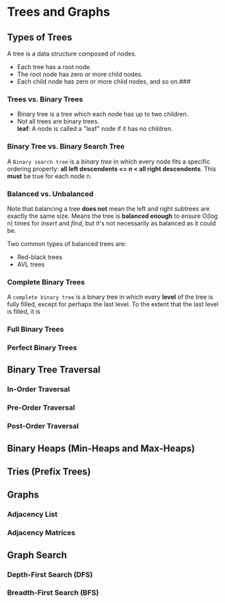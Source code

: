 # Trees and Graphs
## Types of Trees
A tree is a data structure composed of nodes.
* Each tree has a root node.
* The root node has zero or more child nodes.
* Each child node has zero or more child nodes, and so on.###

### Trees vs. Binary Trees
* Binary tree is a tree which each node has up to two children.
* Not all trees are binary trees.  
**leaf**: A node is called a "leaf" node if it has no children.

### Binary Tree vs. Binary Search Tree
A `Binary search tree` is a _binary tree_ in which every node fits a specific ordering property: **all left descendents <= n < all right descendents**. This **must** be true for each node n.

### Balanced vs. Unbalanced
Note that balancing a tree **does not** mean the left and right subtrees are exactly the same size. Means the tree is **balanced enough** to ensure O(log n) times for _insert_ and _find_, but it's not necessarily as balanced as it could be.

Two common types of balanced trees are:
* Red-black trees
* AVL trees

### Complete Binary Trees
A `complete binary tree` is a binary tree in which every **level** of the tree is fully filled, except for perhaps the last level. To the extent that the last level is filled, it is 

### Full Binary Trees

### Perfect Binary Trees


## Binary Tree Traversal

### In-Order Traversal

### Pre-Order Traversal

### Post-Order Traversal


## Binary Heaps (Min-Heaps and Max-Heaps)


## Tries (Prefix Trees)


## Graphs
### Adjacency List

### Adjacency Matrices


## Graph Search

### Depth-First Search (DFS)

### Breadth-First Search (BFS)











